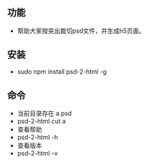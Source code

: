 # 
## 功能 

* 帮助大家按突出裁切psd文件，并生成h5页面。

## 安装 

* sudo npm install psd-2-html -g

## 命令

* 当前目录存在 a.psd
* psd-2-html cut a
* 查看帮助
* psd-2-html -h
* 查看版本
* psd-2-html -v


